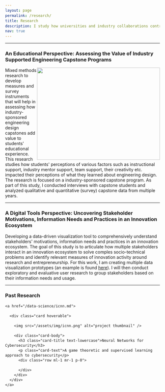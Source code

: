```yaml
---
layout: page
permalink: /research/
title: Research
description: I study how universities and industry collaborations contribute to innovation ecosystem.
nav: true
---
```


<hr>

### An Educational Perspective: Assessing the Value of Industry Supported Engineering Capstone Programs

<img align="right" width="400" height="300" src="{{ site.baseurl }}/assets/img/engr_design_process.jpg">

Mixed methods research to develop measures and survey instruments that will help in assessing how industry-sponsored engineering design capstones add value to students' educational experience. This research studies how students' perceptions of various factors such as instructional support, industry mentor support, team support, their creativity etc. impacted their perceptions of what they learned about engineering design. The research is focused on a industry-sponsored capstone program. As part of this study, I conducted interviews with capstone students and analyzed qualitative and quantitative (survey) capstone data from multiple years. 

<hr>

### A Digital Tools Perspective: Uncovering Stakeholder Motivations, Information Needs and Practices in an Innovation Ecosystem

Developing a data-driven visualization tool to comprehensively understand stakeholders' motivations, information needs and practices in an innovation ecosystem. The goal of this study is to articulate how multiple stakeholders interact in an innovation ecosystem to solve comples socio-technical problems and identify relevant measures of innovation activity around research and entrepreneurship. For this work, I am creating multiple data visualization prototypes (an example is found <a href="https://shruti-misra.github.io/innovation-dashboard/">here</a>). I will then conduct exploratory and evaluative user research to group stakeholders based on their information needs and usage. 

<hr>

### Past Research

<div class="grid-item">
    
    <a href="/data-science/icnn.md">
    
      <div class="card hoverable">
        
        <img src="/assets/img/icnn.png" alt="project thumbnail" />
        
        <div class="card-body">
          <h3 class="card-title text-lowercase">Neural Networks for Cybersecurity</h3>
          <p class="card-text">A game theoretic and supervised learning approach to cybersecurity</p>
          <div class="row ml-1 mr-1 p-0">
            
          </div>
        </div>
      </div>
    </a>
  </div>
